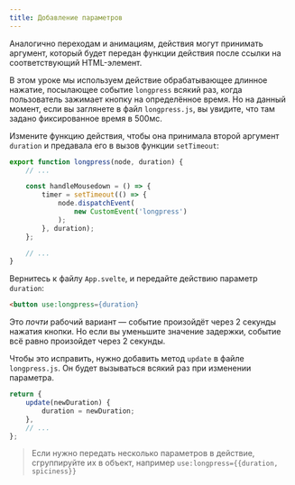 ```yaml
---
title: Добавление параметров
---
```


Аналогично переходам и анимациям, действия могут принимать аргумент, который будет передан функции действия после ссылки на соответствующий HTML-элемент.

В этом уроке мы используем действие обрабатывающее длинное нажатие, посылающее событие `longpress` всякий раз, когда пользователь зажимает кнопку на определённое время. Но на данный момент, если вы заглянете в файл `longpress.js`, вы увидите, что там задано фиксированное время в 500мс.

Измените функцию действия, чтобы она принимала второй аргумент `duration` и предавала его в вызов функции `setTimeout`:

```js
export function longpress(node, duration) {
	// ...

	const handleMousedown = () => {
		timer = setTimeout(() => {
			node.dispatchEvent(
				new CustomEvent('longpress')
			);
		}, duration);
	};

	// ...
}
```

Вернитесь к файлу `App.svelte`, и передайте действию параметр `duration`:

```html
<button use:longpress={duration}
```

Это *почти* рабочий вариант — событие произойдёт через 2 секунды нажатия кнопки. Но если вы уменьшите значение задержки, событие всё равно произойдет через 2 секунды.

Чтобы это исправить, нужно добавить метод `update` в файле `longpress.js`. Он будет вызываться всякий раз при изменении параметра.

```js
return {
	update(newDuration) {
		duration = newDuration;
	},
	// ...
};
```

> Если нужно передать несколько параметров в действие, сгруппируйте их в объект, например `use:longpress={{duration, spiciness}}`
